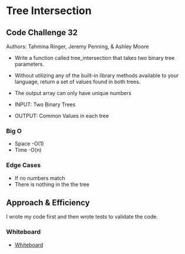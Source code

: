 # Tree Intersection

## Code Challenge 32

Authors: Tahmina Ringer, Jeremy Penning, & Ashley Moore

- Write a function called tree_intersection that takes two binary tree parameters.

- Without utilizing any of the built-in library methods available to your language, return a set of values found in both trees.

- The output array can only have unique numbers

- INPUT: Two Binary Trees
- OUTPUT:  Common Values in each tree

### Big O

- Space -O(1)
- Time -O(n)

### Edge Cases

- If no numbers match
- There is nothing in the the tree

## Approach & Efficiency

I wrote my code first and then wrote tests to validate the code.

### Whiteboard

- [Whiteboard](whiteboard.jpg)

